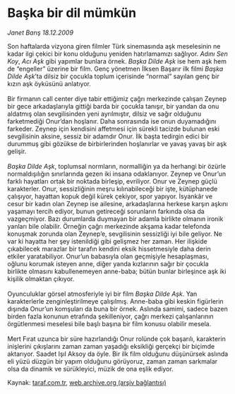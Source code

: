 # Başka bir dil mümkün

*Janet Barış 18.12.2009*

<div class="yazi">Son haftalarda vizyona giren filmler Türk sinemasında aşk meselesinin ne kadar ilgi çekici bir konu olduğunu yeniden hatırlamamızı sağlıyor. <i>Adını Sen Koy</i>, <i>Acı Aşk</i> gibi yapımlar bunlara örnek. <i>Başka Dilde Aşk</i> ise hem aşk hem de “engeller” üzerine bir film. Genç yönetmen İlksen Başarır ilk filmi <i>Başka Dilde Aşk</i>’ta dilsiz bir çocukla toplum içerisinde “normal” sayılan genç bir kızın aşk öyküsünü anlatıyor. <br/><br/>Bir firmanın call center diye tabir ettiğimiz çağrı merkezinde çalışan Zeynep bir gece arkadaşlarıyla gittiği barda bir çocukla tanışır, bir yandan da onu aldatmış olan sevgilisinden yeni ayrılmıştır, dilsiz ve sağır olduğunu farketmediği Onur’dan hoşlanır. Daha sonrasında ise onun duyamadığını farkeder. Zeynep için kendisini affetmesi için sürekli tacizde bulunan eski sevgilisinin aksine, sessiz bir adamdır Onur. İlk başta tedirgin edici bir durummuş gibi gözükse de birbirlerinden hoşlanırlar ve yavaş yavaş bir aşk gelişir. <i><br/><br/>Başka Dilde Aşk</i>, toplumsal normların, normalliğin ya da herhangi bir özürle normaldışılığın sınırlarında gezen iki insana odaklanıyor. Zeynep ve Onur’un farklı hayatları ortak bir noktada birleşip, evriliyor. Onur ve Zeynep güçlü karakterler. Onur, sessizliğinin meşru kılınabileceği bir işte, kütüphanede çalışıyor, hayattan kopuk değil kürek çekiyor, spor yapıyor. İsyankâr ve cesur bir kadın olan Zeynep ise ailesine, arkadaşlarına herkese karşın aşkını yaşamayı tercih ediyor, bunun getireceği sorunların farkında olsa da vazgeçmiyor. Bazı durumlarda duymayan bir adamla birlikte olmanın ironik yanları bile olabilir. Örneğin çağrı merkezinde akşama kadar telefonda konuşmak zorunda olan Zeynep’e, sevgilisinin sessizliği iyi bile geliyor. Ne var ki hayatta her şey istenildiği gibi gelişmez her zaman. Her ilişkide çıkabilecek marazlar bir tarafın kendini eksik hissetmesiyle daha derin etkiler yaratabiliyor. Onur’un babasıyla olan geçmişiyle hesaplaşması, oğlunu korumak isteyen anne, diğer yanda kızlarının sağır bir çocukla birlikte olmasını kabullenemeyen anne-baba; bütün bunlar birleşince aşk iki kişilik olmaktan çıkıyor. <br/><br/>Oyunculuklar görsel atmosferiyle iyi bir film <i>Başka Dilde Aşk</i>. Yan karakterlerle zenginleştirilmeye çalışılmış. Anne-baba gibi keskin figürlerin dışında Onur’un komşuları da buna bir örnek. Aslında samimi, sadece bazen birden fazla konunun etrafında şekilleniyor, çağrı merkezi çalışanlarının örgütlenmesi meselesi bile başlı başına bir film konusu olabilir mesela. <br/><br/>Mert Fırat uzunca bir süre hazırlandığı Onur rolünde çok başarılı, karakterin inişlerini çıkışlarını zaman zaman yaşadığı eksikliği gerçekçi bir biçimde aktarıyor. Saadet Işıl Aksoy da öyle. Bir ilk film olduğunu düşünürsek aslında eli yüzü düzgün bir yapım olduğunu görüyoruz, zaman zaman sarkmalar olsa da dinamik ve sürükleyici, müzik de ona eşlik ediyor. 
              </div>

Kaynak: [taraf.com.tr](http://taraf.com.tr:80/makale/9098.htm), [web.archive.org (arşiv bağlantısı)](http://web.archive.org/web/20100323195252/http://taraf.com.tr:80/makale/9098.htm)
